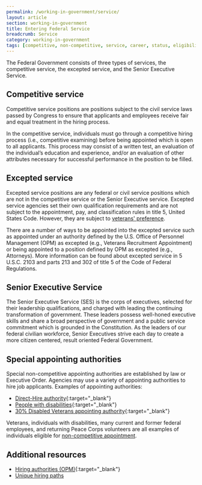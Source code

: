 ```yaml
---
permalink: /working-in-government/service/
layout: article
section: working-in-government
title: Entering Federal Service
breadcrumb: Service
category: working-in-government
tags: [competitive, non-competitive, service, career, status, eligibility]
---
```


The Federal Government consists of three types of services, the competitive service, the excepted service, and the Senior Executive Service.

## Competitive service

Competitive service positions are positions subject to the civil service laws passed by Congress to ensure that applicants and employees receive fair and equal treatment in the hiring process.

In the competitive service, individuals must go through a competitive hiring process (i.e., competitive examining) before being appointed which is open to all applicants. This process may consist of a written test, an evaluation of the individual’s education and experience, and/or an evaluation of other attributes necessary for successful performance in the position to be filled.


## Excepted service

Excepted service positions are any federal or civil service positions which are not in the competitive service or the Senior Executive service. Excepted service agencies set their own qualification requirements and are not subject to the appointment, pay, and classification rules in title 5, United States Code. However, they are subject to [veterans' preference](../unique-hiring-paths/veterans/preference/).

There are a number of ways to be appointed into the excepted service such as appointed under an authority defined by the U.S. Office of Personnel Management (OPM) as excepted (e.g., Veterans Recruitment Appointment) or being appointed to a position defined by OPM as excepted (e.g., Attorneys). More information can be found about excepted service in 5 U.S.C. 2103 and parts 213 and 302 of title 5 of the Code of Federal Regulations.

## Senior Executive Service

The Senior Executive Service (SES) is the corps of executives, selected for their leadership qualifications, and charged with leading the continuing transformation of government. These leaders possess well-honed executive skills and share a broad perspective of government and a public service commitment which is grounded in the Constitution. As the leaders of our federal civilian workforce, Senior Executives strive each day to create a more citizen centered, result oriented Federal Government.

## Special appointing authorities

Special non-competitive appointing authorities are established by law or Executive Order. Agencies may use a variety of appointing authorities to hire job applicants. Examples of appointing authorities:

* [Direct-Hire authority](https://www.opm.gov/policy-data-oversight/hiring-information/direct-hire-authority/){:target="_blank"}
* [People with disabilities](https://www.opm.gov/policy-data-oversight/disability-employment/){:target="_blank"}
* [30% Disabled Veterans appointing authority](https://www.opm.gov/fedshirevets/veteran-job-seekers/vets){:target="_blank"}

Veterans, individuals with disabilities, many current and former federal employees, and returning Peace Corps volunteers are all examples of individuals eligible for [non-competitive appointment](../appointments/).

## Additional resources

* [Hiring authorities (OPM)](https://www.opm.gov/policy-data-oversight/hiring-information/hiring-authorities/){:target="_blank"}
* [Unique hiring paths](../unique-hiring-paths/)
